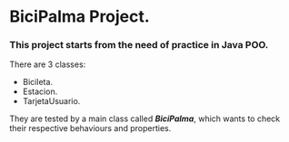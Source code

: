 # BiciPalma Project.

### This project starts from the need of practice in Java POO.

There are 3 classes:
- Bicileta.
- Estacion.
- TarjetaUsuario.

They are tested by a main class called ***BiciPalma***, which wants to check their respective behaviours and properties.
